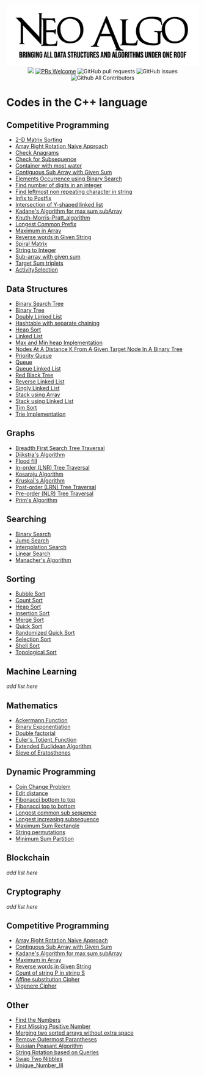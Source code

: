 <p align="center">
    <img src="../img/neo_algo.png"><br>
    <img src="https://img.shields.io/github/license/tesseractcoding/neoalgo?style=flat">
    <a href="http://makeapullrequest.com" target="_blank"><img src="https://img.shields.io/badge/PRs-welcome-brightgreen.svg?style=flat" alt="PRs Welcome"></a>
    <img alt="GitHub pull requests" src="https://img.shields.io/github/issues-pr/tesseractcoding/neoalgo">
    <img alt="GitHub issues" src="https://img.shields.io/github/issues/tesseractcoding/neoalgo">
    <img alt="Github All Contributors" src="https://img.shields.io/github/all-contributors/tesseractcoding/neoalgo">
</p>

# Codes in the C++ language

## Competitive Programming

- [2-D Matrix Sorting](cp/2-D_MatrixSorting.cpp)
- [Array Right Rotation Naive Approach](cp/Array_Right_Rotate.cpp)
- [Check Anagrams](cp/check_anagrams.cpp)
- [Check for Subsequence](cp/Check_for_Subsequence.cpp)
- [Container with most water](cp/Container_with_most_water.cpp)
- [Contiguous Sub Array with Given Sum](cp/SubArrayWithGivenSum.cpp)
- [Elements Occurrence using Binary Search](cp/ElementsOccurrence_BinarySearch.cpp)
- [Find number of digits in an integer](cp/find_no_of_digits_in_int.cpp)
- [Find leftmost non repeating character in string](cp/Leftmostnonrepeatingchar.cpp)
- [Infix to Postfix](cp/infix_to_postfix.cpp)
- [Intersection of Y-shaped linked list](cp/Intersection_Point_of_Y_shaped_LinkedList.cpp)
- [Kadane's Algorithm for max sum subArray](cp/Kadane_Alogorithm.cpp)
- [Knuth–Morris–Pratt_algorithm](cp/Knuth–Morris–Pratt.cpp)
- [Longest Common Prefix](cp/longestCommonPrefix.cpp)
- [Maximum in Array](cp/Maximum_In_Array.cpp)
- [Reverse words in Given String](cp/Reverse_Words_in_String.cpp)
- [Spiral Matrix](cp/Spiral_Matrix.cpp)
- [String to Integer](cp/String_to_int.cpp)
- [Sub-array with given sum](cp/SubArrayWithGivenSum.cpp)
- [Target Sum triplets](cp/target_sum_triplets.cpp)
- [ActivitySelection](cp/Activity_Selection.cpp)

## Data Structures

- [Binary Search Tree](ds/BinarySearchTree.cpp)
- [Binary Tree](ds/BinaryTree.cpp)
- [Doubly Linked List](ds/DoublyLinkedList.cpp)
- [Hashtable with separate chaining](ds/Hashing_with_chaining.cpp)
- [Heap Sort](ds/heap_sort.cpp)
- [Linked List](ds/LinkedList.cpp)
- [Max and Min heap Implementation](ds/max_min_heap.cpp)
- [Nodes At A Distance K From A Given Target Node In A Binary Tree](ds\K_Distance_Nodes_Binary_Tree.cpp)
- [Priority Queue](ds/Priority_Queue.cpp)
- [Queue](ds/queue.cpp)
- [Queue Linked List](ds/QueueLinkedList.cpp)
- [Red Black Tree](ds/RED-BLACK-TREE.cpp)
- [Reverse Linked List](ds/Reverse_linked_list.cpp)
- [Singly Linked List](../Python/ds/SinglyLinkedList.py)
- [Stack using Array](ds/Stack_using_Array.cpp)
- [Stack using Linked List](ds/Stack_using_LinkedList.cpp)
- [Tim Sort](ds/Tim_Sort.cpp)
- [Trie Implementation](ds/Trie_implementation.cpp)

## Graphs

- [Breadth First Search Tree Traversal](graphs/bfs.cpp)
- [Dijkstra's Algorithm](graphs/Dijkstra_algorithm.cpp)
- [Flood fill](graphs/FloodFill.cpp)
- [In-order (LNR) Tree Traversal](graphs/inorder-traversal.cpp)
- [Kosaraju Algorithm](graphs/Kosaraju_Algorithm.cpp)
- [Kruskal's Algorithm](graphs/kruskal_Algorithm.cpp)
- [Post-order (LRN) Tree Traversal](graphs/Postorder_Traversal.cpp)
- [Pre-order (NLR) Tree Traversal](/graphs/Preorder_Traversal.cpp)
- [Prim's Algorithm](graphs/Prim_Algorithm.cpp)

## Searching

- [Binary Search](search/Binary_Search.cpp)
- [Jump Search](search/Jump_Search.cpp)
- [Interpolation Search](search/Interpolation_Search.cpp)
- [Linear Search](search/Linear_Search.cpp)
- [Manacher's Algorithm](search/Manacher's_Algorithm.cp)

## Sorting

- [Bubble Sort](sort/Bubble_Sort.cpp)
- [Count Sort](sort/countsort.cpp)
- [Heap Sort](sort/HeapSort.cpp)
- [Insertion Sort](sort/insertion.cpp)
- [Merge Sort](sort/Merge_Sort.cpp)
- [Quick Sort](sort/Quick_Sort.cpp)
- [Randomized Quick Sort](sort/Randomized_Quick_Sort.cpp)
- [Selection Sort](sort/selection_sort.cpp)
- [Shell Sort](sort/ShellSort.cpp)
- [Topological Sort](sort/Topological_Sorting_DFS.cpp)

## Machine Learning

_add list here_

## Mathematics

- [Ackermann Function](math/Ackermann_function.cpp)
- [Binary Exponentiation](math/Binary_Exponentiation.cpp)
- [Double factorial](math/double_factorial.cpp)
- [Euler's_Totient_Function](math/Euler's_Totient_function.cpp)
- [Extended Euclidean Algorithm](math/Extended_Euclidean_Algorithm.cpp)
- [Sieve of Eratosthenes](math/Sieve_of_Eratosthenes.cpp)

## Dynamic Programming

- [Coin Change Problem](dp/Coin_Change_Problem.cpp)
- [Edit distance](dp/edit_distance.cpp)
- [Fibonacci bottom to top](dp/fibonacci_bottom_up.cpp)
- [Fibonacci top to bottom](dp./../dp/fibonacci_top_down.cpp)
- [Longest common sub sequence](dp/longest_increasing_subsequence.cpp)
- [Longest increasing subsequence](dp/longest_increasing_subsequence.cpp)
- [Maximum Sum Rectangle](dp/max_sum_rectangle.cpp)
- [String permutations](dp/string_permutations.cpp)
- [Minimum Sum Partition](dp/Minimum_Sum_Partition.cpp)


## Blockchain

_add list here_

## Cryptography

_add list here_

## Competitive Programming

- [Array Right Rotation Naive Approach](cp/Array_Right_Rotate.cpp)
- [Contiguous Sub Array with Given Sum](cp/SubArrayWithGivenSum.cpp)
- [Kadane's Algorithm for max sum subArray](cp/Kadane_Alogorithm.cpp)
- [Maximum in Array](cp/Maximum_In_Array.cpp)
- [Reverse words in Given String](cp/Reverse_Words_in_String.cpp)
- [Count of string P in string S](cp/CountofPinS.cpp)
- [Affine substitution Cipher](cryptography/Affine_substitution_Cipher.cpp)
- [Vigenere Cipher](cryptography/Vigenere_Cipher.cpp)

## Other

- [Find the Numbers](other/find_the_numbers.cpp)
- [First Missing Positive Number](other/First_Missing_Positive_Number.cpp)
- [Merging two sorted arrays without extra space](other/merge_2_sorted_arrays_without_extra_space.cpp)
- [Remove Outermost Parantheses](other/remove_outermost_parenthesis.cpp)
- [Russian Peasant Algorithm](cp/RussianPeasant.cpp)
- [String Rotation based on Queries](other/string_rotation.cpp)
- [Swap Two Nibbles](other/SwapTwoNibbles.cpp)
- [Unique_Number_III](other/Unique_Number_III.cpp)
